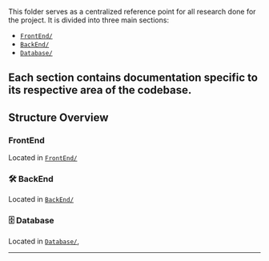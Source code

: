 This folder serves as a centralized reference point for all research done for the project. It is divided into three main sections:

- [`FrontEnd/`](./FrontEnd)
- [`BackEnd/`](./BackEnd)
- [`Database/`](./Database)

Each section contains documentation specific to its respective area of the codebase.
---

## Structure Overview

### FrontEnd
Located in [`FrontEnd/`](./FrontEnd)

### 🛠️ BackEnd
Located in [`BackEnd/`](./BackEnd)

### 🗄️ Database
Located in [`Database/`](./Database),

---